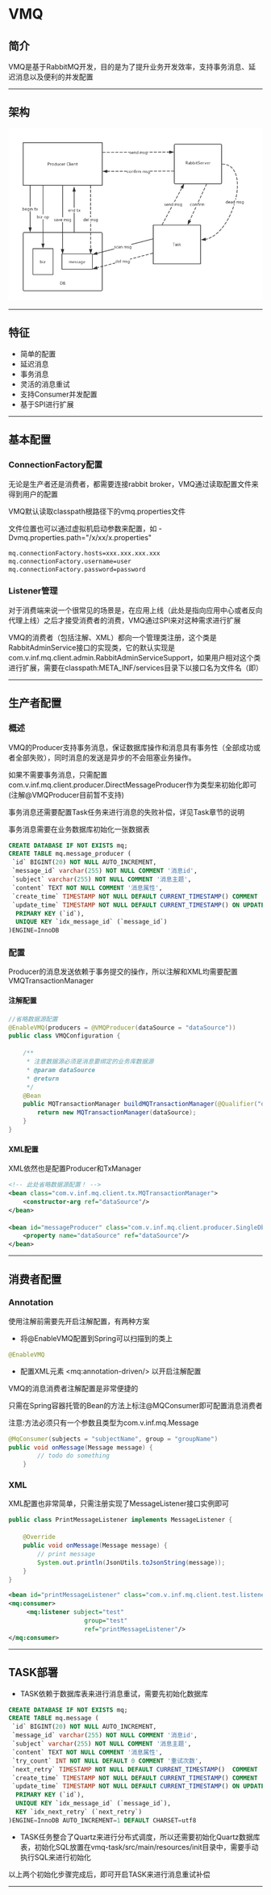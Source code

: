 # VMQ
## 简介
VMQ是基于RabbitMQ开发，目的是为了提升业务开发效率，支持事务消息、延迟消息以及便利的并发配置

---

## 架构
![image](https://github.com/silencerv/vmq/blob/master/docs/images/arch.png)

---

## 特征
* 简单的配置
* 延迟消息
* 事务消息
* 灵活的消息重试
* 支持Consumer并发配置
* 基于SPI进行扩展

---

## 基本配置
### ConnectionFactory配置
无论是生产者还是消费者，都需要连接rabbit broker，VMQ通过读取配置文件来得到用户的配置

VMQ默认读取classpath根路径下的vmq.properties文件

文件位置也可以通过虚拟机启动参数来配置，如 -Dvmq.properties.path="/x/xx/x.properties"

```properties
mq.connectionFactory.hosts=xxx.xxx.xxx.xxx
mq.connectionFactory.username=user
mq.connectionFactory.password=password
```
### Listener管理
对于消费端来说一个很常见的场景是，在应用上线（此处是指向应用中心或者反向代理上线）之后才接受消费者的消费，VMQ通过SPI来对这种需求进行扩展


VMQ的消费者（包括注解、XML）都向一个管理类注册，这个类是RabbitAdminService接口的实现类，它的默认实现是com.v.inf.mq.client.admin.RabbitAdminServiceSupport，如果用户相对这个类进行扩展，需要在classpath:META_INF/services目录下以接口名为文件名（即）

---

## 生产者配置
### 概述
VMQ的Producer支持事务消息，保证数据库操作和消息具有事务性（全部成功或者全部失败），同时消息的发送是异步的不会阻塞业务操作。

如果不需要事务消息，只需配置com.v.inf.mq.client.producer.DirectMessageProducer作为类型来初始化即可(注解@VMQProducer目前暂不支持)

事务消息还需要配置Task任务来进行消息的失败补偿，详见Task章节的说明

事务消息需要在业务数据库初始化一张数据表
```sql
CREATE DATABASE IF NOT EXISTS mq;
CREATE TABLE mq.message_producer (
 `id` BIGINT(20) NOT NULL AUTO_INCREMENT,
 `message_id` varchar(255) NOT NULL COMMENT '消息id',
 `subject` varchar(255) NOT NULL COMMENT '消息主题',
 `content` TEXT NOT NULL COMMENT '消息属性',
 `create_time` TIMESTAMP NOT NULL DEFAULT CURRENT_TIMESTAMP() COMMENT '创建时间',
 `update_time` TIMESTAMP NOT NULL DEFAULT CURRENT_TIMESTAMP() ON UPDATE CURRENT_TIMESTAMP COMMENT '更新时间',
  PRIMARY KEY (`id`),
  UNIQUE KEY `idx_message_id` (`message_id`)
)ENGINE=InnoDB

```

### 配置
Producer的消息发送依赖于事务提交的操作，所以注解和XML均需要配置VMQTransactionManager

#### 注解配置
```java
//省略数据源配置
@EnableVMQ(producers = @VMQProducer(dataSource = "dataSource"))
public class VMQConfiguration {

    /**
     * 注意数据源必须是消息要绑定的业务库数据源
     * @param dataSource
     * @return
     */
    @Bean
    public MQTransactionManager buildMQTransactionManager(@Qualifier("dataSource") DataSource dataSource) {
        return new MQTransactionManager(dataSource);
    }
}
```
#### XML配置
XML依然也是配置Producer和TxManager
```xml
<!-- 此处省略数据源配置！ -->
<bean class="com.v.inf.mq.client.tx.MQTransactionManager">
    <constructor-arg ref="dataSource"/>
</bean>

<bean id="messageProducer" class="com.v.inf.mq.client.producer.SingleDbMessageProducer">
    <property name="dataSource" ref="dataSource"/>
</bean>
```

---

## 消费者配置
### Annotation
使用注解前需要先开启注解配置，有两种方案

* 将@EnableVMQ配置到Spring可以扫描到的类上
```java
@EnableVMQ
```
 
* 配置XML元素 &lt;mq:annotation-driven/> 以开启注解配置


VMQ的消息消费者注解配置是非常便捷的

只需在Spring容器托管的Bean的方法上标注@MQConsumer即可配置消息消费者

注意:方法必须只有一个参数且类型为com.v.inf.mq.Message

```java 
@MqConsumer(subjects = "subjectName", group = "groupName")
public void onMessage(Message message) {
        // todo do something
    }
```

### XML
XML配置也非常简单，只需注册实现了MessageListener接口实例即可

```java
public class PrintMessageListener implements MessageListener {

    @Override
    public void onMessage(Message message) {
        // print message
        System.out.println(JsonUtils.toJsonString(message));
    }
}

```

```xml
<bean id="printMessageListener" class="com.v.inf.mq.client.test.listener.PrintMessageListener"/>
<mq:consumer>
     <mq:listener subject="test"
                     group="test"
                     ref="printMessageListener"/>
</mq:consumer>
```

---

## TASK部署
* TASK依赖于数据库表来进行消息重试，需要先初始化数据库
```sql
CREATE DATABASE IF NOT EXISTS mq;
CREATE TABLE mq.message (
 `id` BIGINT(20) NOT NULL AUTO_INCREMENT,
 `message_id` varchar(255) NOT NULL COMMENT '消息id',
 `subject` varchar(255) NOT NULL COMMENT '消息主题',
 `content` TEXT NOT NULL COMMENT '消息属性',
 `try_count` INT NOT NULL DEFAULT 0 COMMENT '重试次数',
 `next_retry` TIMESTAMP NOT NULL DEFAULT CURRENT_TIMESTAMP()  COMMENT '下次重试时间',
 `create_time` TIMESTAMP NOT NULL DEFAULT CURRENT_TIMESTAMP() COMMENT '创建时间',
 `update_time` TIMESTAMP NOT NULL DEFAULT CURRENT_TIMESTAMP() ON UPDATE CURRENT_TIMESTAMP COMMENT '更新时间',
  PRIMARY KEY (`id`),
  UNIQUE KEY `idx_message_id` (`message_id`),
  KEY `idx_next_retry` (`next_retry`)
)ENGINE=InnoDB AUTO_INCREMENT=1 DEFAULT CHARSET=utf8
```
* TASK任务整合了Quartz来进行分布式调度，所以还需要初始化Quartz数据库表，初始化SQL放置在vmq-task/src/main/resources/init目录中，需要手动执行SQL来进行初始化

以上两个初始化步骤完成后，即可开启TASK来进行消息重试补偿

---
